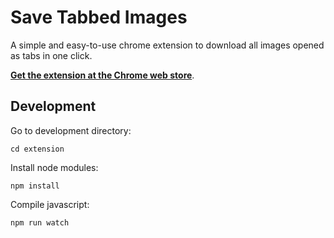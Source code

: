 # Save Tabbed Images

A simple and easy-to-use chrome extension to download all images opened as tabs in one click.

[**Get the extension at the Chrome web store**](https://chrome.google.com/webstore/detail/save-tabbed-images/hhcoikfhkkadkgklepjkfgafmjoggefh).

## Development

Go to development directory:

```
cd extension
```

Install node modules:

```
npm install
```

Compile javascript:

```
npm run watch
```
